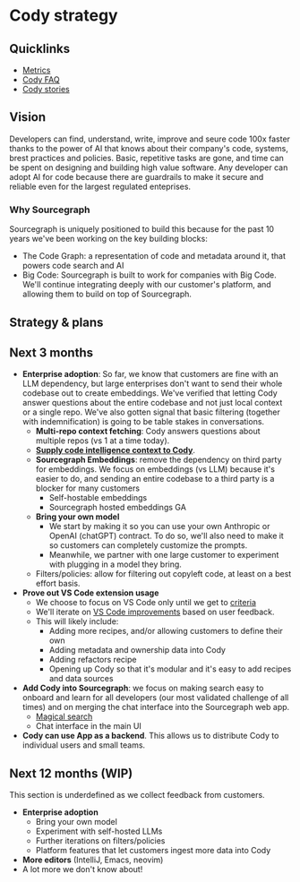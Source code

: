 # Cody strategy

## Quicklinks

- [Metrics](https://analytics.amplitude.com/sourcegraph/dashboard/4n7yl67)
- [Cody FAQ](../../../departments/engineering/teams/cody/about-cody-faq.md)
- [Cody stories](https://docs.google.com/document/d/1LD6t01TdxPT1LSbzmS2FN_a8tifhBiUOn9YpzJKORWo)

## Vision

Developers can find, understand, write, improve and seure code 100x faster thanks to the power of AI that knows about their company's code, systems, brest practices and policies. Basic, repetitive tasks are gone, and time can be spent on designing and building high value software. Any developer can adopt AI for code because there are guardrails to make it secure and reliable even for the largest regulated enteprises.

### Why Sourcegraph

Sourcegraph is uniquely positioned to build this because for the past 10 years we've been working on the key building blocks:

- The Code Graph: a representation of code and metadata around it, that powers code search and AI
- Big Code: Sourcegraph is built to work for companies with Big Code. We'll continue integrating deeply with our customer's platform, and allowing them to build on top of Sourcegraph.

## Strategy & plans

## Next 3 months

- **Enterprise adoption**: So far, we know that customers are fine with an LLM dependency, but large enterprises don't want to send their whole codebase out to create embeddings. We've verified that letting Cody answer questions about the entire codebase and not just local context or a single repo. We've also gotten signal that basic filtering (together with indemnification) is going to be table stakes in conversations.
  - **Multi-repo context fetching**: Cody answers questions about multiple repos (vs 1 at a time today).
  - **[Supply code intelligence context to Cody](https://docs.google.com/document/d/1b4nLWa8pc74xC3MmtZjVQhE1nXe_xWyWmwF-aoumeVw/edit)**.
  - **Sourcegraph Embeddings**: remove the dependency on third party for embeddings. We focus on embeddings (vs LLM) because it's easier to do, and sending an entire codebase to a third party is a blocker for many customers
    - Self-hostable embeddings
    - Sourcegraph hosted embeddings GA
  - **Bring your own model**
    - We start by making it so you can use your own Anthropic or OpenAI (chatGPT) contract. To do so, we'll also need to make it so customers can completely customize the prompts.
    - Meanwhile, we partner with one large customer to experiment with plugging in a model they bring.
  - Filters/policies: allow for filtering out copyleft code, at least on a best effort basis.
- **Prove out VS Code extension usage**
  - We choose to focus on VS Code only until we get to [criteria](https://analytics.amplitude.com/sourcegraph/dashboard/4n7yl67)
  - We'll iterate on [VS Code improvements](https://github.com/orgs/sourcegraph/projects/331/views/1?filterQuery=label%3A%22cody%2Fvscode%22) based on user feedback.
  - This will likely include:
    - Adding more recipes, and/or allowing customers to define their own
    - Adding metadata and ownership data into Cody
    - Adding refactors recipe
    - Opening up Cody so that it's modular and it's easy to add recipes and data sources
- **Add Cody into Sourcegraph**: we focus on making search easy to onboard and learn for all developers (our most validated challenge of all times) and on merging the chat interface into the Sourcegraph web app.
  - [Magical search](https://docs.google.com/document/d/10RZCwcKz-I0NbdEW9finkvpo2vDGSqZRaOVPMtDmseg/edit#)
  - Chat interface in the main UI
- **Cody can use App as a backend**. This allows us to distribute Cody to individual users and small teams.

## Next 12 months (WIP)

This section is underdefined as we collect feedback from customers.

- **Enterprise adoption**
  - Bring your own model
  - Experiment with self-hosted LLMs
  - Further iterations on filters/policies
  - Platform features that let customers ingest more data into Cody
- **More editors** (IntelliJ, Emacs, neovim)
- A lot more we don't know about!
